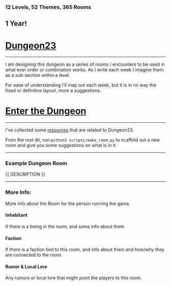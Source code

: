 ### 12 Levels, 52 Themes, 365 Rooms

## 1 Year!

# [Dungeon23](https://seanmccoy.substack.com/p/dungeon23)
---

I am designing this dungeon as a series of rooms / encounters to be used in what ever order or combination works. As I write each week I imagine them as a sub-section within a level.

For ease of understanding I'll map out each week, but it is in no way the fixed or definitive layout, more a suggestions.

# [Enter the Dungeon](Dungeon/Level_01/README.md)

---

I've collected some [resources](Resource/README.md) that are related to Dungeon23.

From the root dir, run `python3 scripts/make_room.py` to scaffold out a new room and give you some suggestions on what is in it.

---

### Example Dungeon Room

{{ DESCRIPTION }}

---

### More Info:

More info about the Room for the person running the game.

#### Inhabitant

If there is a being in the room, and some info about them

#### Faction

If there is a faction tied to this room, and info about them and how/why they are connected to the room.

#### Rumor & Local Lore

Any rumors or local lore that might point the players to this room.
